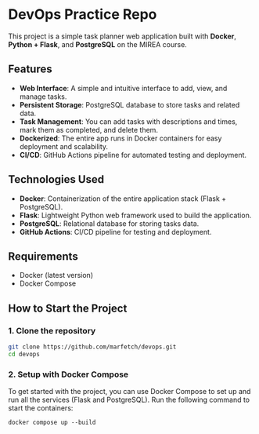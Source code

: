 # DevOps Practice Repo

This project is a simple task planner web application built with **Docker**, **Python + Flask**, and **PostgreSQL** on the MIREA course.

## Features

- **Web Interface**: A simple and intuitive interface to add, view, and manage tasks.
- **Persistent Storage**: PostgreSQL database to store tasks and related data.
- **Task Management**: You can add tasks with descriptions and times, mark them as completed, and delete them.
- **Dockerized**: The entire app runs in Docker containers for easy deployment and scalability.
- **CI/CD**: GitHub Actions pipeline for automated testing and deployment.

## Technologies Used

- **Docker**: Containerization of the entire application stack (Flask + PostgreSQL).
- **Flask**: Lightweight Python web framework used to build the application.
- **PostgreSQL**: Relational database for storing tasks data.
- **GitHub Actions**: CI/CD pipeline for testing and deployment.
  
## Requirements

- Docker (latest version)
- Docker Compose

## How to Start the Project

### 1. Clone the repository

```bash
git clone https://github.com/marfetch/devops.git
cd devops
```
### 2. Setup with Docker Compose
To get started with the project, you can use Docker Compose to set up and run all the services (Flask and PostgreSQL).
Run the following command to start the containers:
```
docker compose up --build
